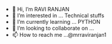 - 👋 Hi, I’m RAVI RANJAN
- 👀 I’m interested in ... Technical stuffs
- 🌱 I’m currently learning ... PYTHON
- 💞️ I’m looking to collaborate on ...
- 📫 How to reach me ...@mrraviranjan1

<!---
mrraviranjan/mrraviranjan is a ✨ special ✨ repository because its `README.md` (this file) appears on your GitHub profile.
You can click the Preview link to take a look at your changes.
--->

